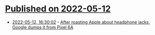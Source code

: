 # [Published on 2022-05-12](index.md)

* [2022-05-12, 16:30:02](https://news.ycombinator.com/item?id=31356405) - [After roasting Apple about headphone jacks, Google dumps it from Pixel 6A](https://www.theverge.com/2022/5/11/23067702/google-pixel-6a-headphone-jack)
